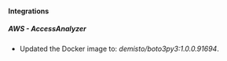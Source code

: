 #### Integrations
##### AWS - AccessAnalyzer
- Updated the Docker image to: *demisto/boto3py3:1.0.0.91694*.
